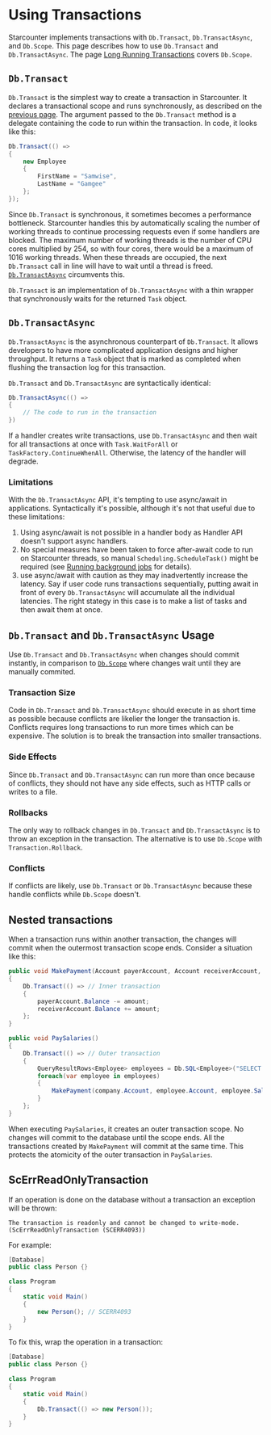 # Using Transactions

Starcounter implements transactions with `Db.Transact`, `Db.TransactAsync`, and `Db.Scope`. This page describes how to use `Db.Transact` and `Db.TransactAsync`. The page [Long Running Transactions](../long-running-transactions) covers `Db.Scope`.

## `Db.Transact`

`Db.Transact` is the simplest way to create a transaction in Starcounter. It declares a transactional scope and runs synchronously, as described on the [previous page](/guides/transactions). The argument passed to the `Db.Transact` method is a delegate containing the code to run within the transaction. In code, it looks like this:

```cs
Db.Transact(() =>
{
    new Employee
    {
        FirstName = "Samwise",
        LastName = "Gamgee"
    };
});
```

Since `Db.Transact` is synchronous, it sometimes becomes a performance bottleneck. Starcounter handles this by automatically scaling the number of working threads to continue processing requests even if some handlers are blocked. The maximum number of working threads is the number of CPU cores multiplied by 254, so with four cores, there would be a maximum of 1016 working threads. When these threads are occupied, the next `Db.Transact` call in line will have to wait until a thread is freed. [`Db.TransactAsync`](#dbtransactasync) circumvents this.

`Db.Transact` is an implementation of `Db.TransactAsync` with a thin wrapper that synchronously waits for the returned `Task` object. 

## `Db.TransactAsync`

`Db.TransactAsync` is the asynchronous counterpart of `Db.Transact`. It allows developers to have more complicated application designs and higher throughput. It returns a `Task` object that is marked as completed when flushing the transaction log for this transaction.

`Db.Transact` and `Db.TransactAsync` are syntactically identical:

```cs
Db.TransactAsync(() => 
{
    // The code to run in the transaction
})
```

If a handler creates write transactions, use `Db.TransactAsync` and then wait for all transactions at once with `Task.WaitForAll` or `TaskFactory.ContinueWhenAll`. Otherwise, the latency of the handler will degrade.

### Limitations

With the `Db.TransactAsync` API, it's tempting to use async/await in applications. Syntactically it's possible, although it's not that useful due to these limitations:

1. Using async/await is not possible in a handler body as Handler API doesn't support async handlers.
2. No special measures have been taken to force after-await code to run on Starcounter threads, so manual `Scheduling.ScheduleTask()` might be required (see [Running background jobs](../running-background-jobs) for details).
3. use async/await with caution as they may inadvertently increase the latency. Say if user code runs transactions sequentially, putting await in front of every `Db.TransactAsync` will accumulate all the individual latencies. The right stategy in this case is to make a list of tasks and then await them at once.

## `Db.Transact` and `Db.TransactAsync` Usage

Use `Db.Transact` and `Db.TransactAsync` when changes should commit instantly, in comparison to [`Db.Scope`](../long-running-transactions) where changes wait until they are manually commited.

### Transaction Size

Code in `Db.Transact` and `Db.TransactAsync` should execute in as short time as possible because conflicts are likelier the longer the transaction is. Conflicts requires long transactions to run more times which can be expensive. The solution is to break the transaction into smaller transactions.

### Side Effects

Since `Db.Transact` and `Db.TransactAsync` can run more than once because of conflicts, they should not have any side effects, such as HTTP calls or writes to a file.  

### Rollbacks

The only way to rollback changes in `Db.Transact` and `Db.TransactAsync` is to throw an exception in the transaction. The alternative is to use `Db.Scope` with `Transaction.Rollback`.

### Conflicts

If conflicts are likely, use `Db.Transact` or `Db.TransactAsync` because these handle conflicts while `Db.Scope` doesn't.

## Nested transactions

When a transaction runs within another transaction, the changes will commit when the outermost transaction scope ends. Consider a situation like this: 

```cs
public void MakePayment(Account payerAccount, Account receiverAccount, Decimal amount)
{
    Db.Transact(() => // Inner transaction
    {
        payerAccount.Balance -= amount;
        receiverAccount.Balance += amount;
    };
}

public void PaySalaries()
{
    Db.Transact(() => // Outer transaction
    {
        QueryResultRows<Employee> employees = Db.SQL<Employee>("SELECT e FROM Employee e");
        foreach(var employee in employees)
        {
            MakePayment(company.Account, employee.Account, employee.Salary);
        }
    };
}
```

When executing `PaySalaries`, it creates an outer transaction scope. No changes will commit to the database until the scope ends. All the transactions created by `MakePayment` will commit at the same time. This protects the atomicity of the outer transaction in `PaySalaries`. 

## ScErrReadOnlyTransaction

If an operation is done on the database without a transaction an exception will be thrown:
```
The transaction is readonly and cannot be changed to write-mode. (ScErrReadOnlyTransaction (SCERR4093))
```

For example:

```cs
[Database]
public class Person {}

class Program
{
    static void Main()
    {
        new Person(); // SCERR4093
    }
}
```

To fix this, wrap the operation in a transaction:

```cs
[Database]
public class Person {}

class Program
{
    static void Main()
    {
        Db.Transact(() => new Person());
    }
}
```